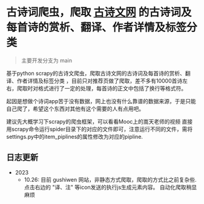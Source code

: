 # 古诗词爬虫，爬取 [古诗文网](https://so.gushiwen.cn/shiwen) 的古诗词及每首诗的赏析、翻译、作者详情及标签分类

> 主要开发分支为 main

基于python scrapy的古诗文爬虫，爬取古诗文网的古诗词及每首诗的赏析、翻译、作者详情及标签分类
，目前只对推荐页做了爬取，差不多有10000首诗左右，爬取时对格式进行了一定的处理，每首诗的正文中包括了换行等格式符。

起因是想做个诗词app苦于没有数据，网上也没有什么靠谱的数据来源，于是只能自己爬了，希望这个东西对其他有这个需要的人有点用吧。

建议先大概学习下scrapy的爬虫框架，可以看看Mooc上的嵩天老师的视频
直接用scrapy命令运行spider目录下的对应的文件即可，注意运行不同的文件，需将settings.py中的item_piplines的属性修改为对应的pipline.


## 日志更新

- 2023
  - 10.26: 目前 gushiwen 网站，非静态方式爬取，爬取的方式比之前复杂些. 点击右边的 "译、注" 等icon发送的执行js生成元素内容。 自动化爬取稍显麻烦
